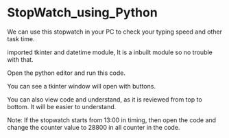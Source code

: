 # StopWatch_using_Python
We can use this stopwatch in your PC to check your typing speed and other task time.

imported tkinter and datetime module, It is a inbuilt module so no trouble with that.

Open the python editor and run this code.

You can see a tkinter window will open with buttons.

You can also view code and understand, as it is reviewed from top to bottom. It will be easier to understand.

Note: If the stopwatch starts from 13:00 in timing, then open the code and change the counter value to 28800 in all counter in the code.
